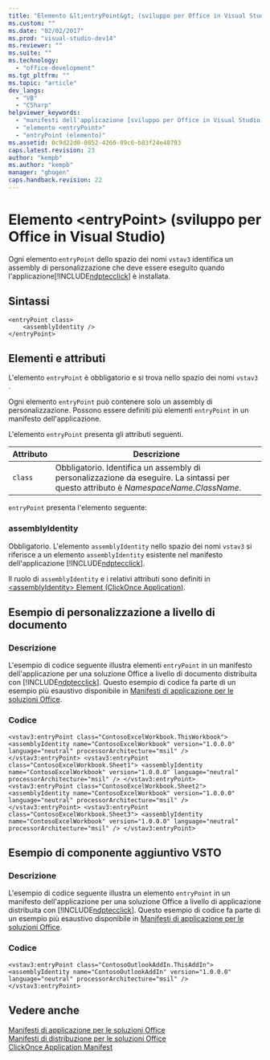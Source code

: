 ```yaml
---
title: "Elemento &lt;entryPoint&gt; (sviluppo per Office in Visual Studio)"
ms.custom: ""
ms.date: "02/02/2017"
ms.prod: "visual-studio-dev14"
ms.reviewer: ""
ms.suite: ""
ms.technology: 
  - "office-development"
ms.tgt_pltfrm: ""
ms.topic: "article"
dev_langs: 
  - "VB"
  - "CSharp"
helpviewer_keywords: 
  - "manifesti dell'applicazione [sviluppo per Office in Visual Studio], elemento <entryPoint>"
  - "elemento <entryPoint>"
  - "entryPoint (elemento)"
ms.assetid: 0c9d22d0-0852-4260-89c6-b83f24e48793
caps.latest.revision: 23
author: "kempb"
ms.author: "kempb"
manager: "ghogen"
caps.handback.revision: 22
---
```

# Elemento &lt;entryPoint&gt; (sviluppo per Office in Visual Studio)
  Ogni elemento `entryPoint` dello spazio dei nomi `vstav3` identifica un assembly di personalizzazione che deve essere eseguito quando l'applicazione[!INCLUDE[ndptecclick](../vsto/includes/ndptecclick-md.md)] è installata.  
  
## Sintassi  
  
```  
<entryPoint class>  
    <assemblyIdentity />  
</entryPoint>  
```  
  
## Elementi e attributi  
 L'elemento `entryPoint` è obbligatorio e si trova nello spazio dei nomi `vstav3` .  
  
 Ogni elemento `entryPoint` può contenere solo un assembly di personalizzazione. Possono essere definiti più elementi `entryPoint` in un manifesto dell'applicazione.  
  
 L'elemento `entryPoint` presenta gli attributi seguenti.  
  
|Attributo|Descrizione|  
|---------------|-----------------|  
|`class`|Obbligatorio. Identifica un assembly di personalizzazione da eseguire. La sintassi per questo attributo è *NamespaceName.ClassName*.|  
  
 `entryPoint` presenta l'elemento seguente:  
  
### assemblyIdentity  
 Obbligatorio. L'elemento `assemblyIdentity` nello spazio dei nomi `vstav3` si riferisce a un elemento `assemblyIdentity` esistente nel manifesto dell'applicazione [!INCLUDE[ndptecclick](../vsto/includes/ndptecclick-md.md)].  
  
 Il ruolo di `assemblyIdentity` e i relativi attributi sono definiti in [&#60;assemblyIdentity&#62; Element &#40;ClickOnce Application&#41;](~/deployment/assemblyidentity-element-clickonce-application.md).  
  
## Esempio di personalizzazione a livello di documento  
  
### Descrizione  
 L'esempio di codice seguente illustra elementi `entryPoint` in un manifesto dell'applicazione per una soluzione Office a livello di documento distribuita con [!INCLUDE[ndptecclick](../vsto/includes/ndptecclick-md.md)]. Questo esempio di codice fa parte di un esempio più esaustivo disponibile in [Manifesti di applicazione per le soluzioni Office](../vsto/application-manifests-for-office-solutions.md).  
  
### Codice  
  
```  
<vstav3:entryPoint class="ContosoExcelWorkbook.ThisWorkbook"> <assemblyIdentity name="ContosoExcelWorkbook" version="1.0.0.0" language="neutral" processorArchitecture="msil" /> </vstav3:entryPoint> <vstav3:entryPoint class="ContosoExcelWorkbook.Sheet1"> <assemblyIdentity name="ContosoExcelWorkbook" version="1.0.0.0" language="neutral" processorArchitecture="msil" /> </vstav3:entryPoint> <vstav3:entryPoint class="ContosoExcelWorkbook.Sheet2"> <assemblyIdentity name="ContosoExcelWorkbook" version="1.0.0.0" language="neutral" processorArchitecture="msil" /> </vstav3:entryPoint> <vstav3:entryPoint class="ContosoExcelWorkbook.Sheet3"> <assemblyIdentity name="ContosoExcelWorkbook" version="1.0.0.0" language="neutral" processorArchitecture="msil" /> </vstav3:entryPoint>  
```  
  
## Esempio di componente aggiuntivo VSTO  
  
### Descrizione  
 L'esempio di codice seguente illustra un elemento `entryPoint` in un manifesto dell'applicazione per una soluzione Office a livello di applicazione distribuita con [!INCLUDE[ndptecclick](../vsto/includes/ndptecclick-md.md)]. Questo esempio di codice fa parte di un esempio più esaustivo disponibile in [Manifesti di applicazione per le soluzioni Office](../vsto/application-manifests-for-office-solutions.md).  
  
### Codice  
  
```  
<vstav3:entryPoint class="ContosoOutlookAddIn.ThisAddIn"> <assemblyIdentity name="ContosoOutlookAddIn" version="1.0.0.0" language="neutral" processorArchitecture="msil" /> </vstav3:entryPoint>  
```  
  
## Vedere anche  
 [Manifesti di applicazione per le soluzioni Office](../vsto/application-manifests-for-office-solutions.md)   
 [Manifesti di distribuzione per le soluzioni Office](../vsto/deployment-manifests-for-office-solutions.md)   
 [ClickOnce Application Manifest](../deployment/clickonce-application-manifest.md)  
  
  